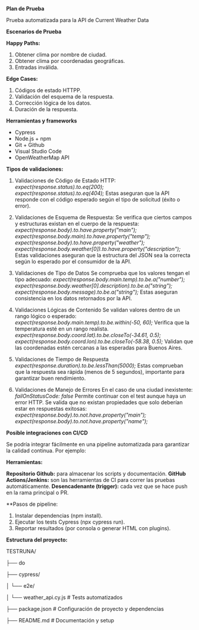 **Plan de Prueba**

Prueba automatizada para la API de Current Weather Data

**Escenarios de Prueba**

**Happy Paths:**
1. Obtener clima por nombre de ciudad.
2. Obtener clima por coordenadas geográficas.
3. Entradas inválida.

**Edge Cases:**
1. Códigos de estado HTTPP.
2. Validación del esquema de la respuesta.
3. Corrección lógica de los datos.
4. Duración de la respuesta.

**Herramientas y frameworks**
- Cypress
- Node.js + npm
- Git + Github
- Visual Studio Code
- OpenWeatherMap API

**Tipos de validaciones:**

1. Validaciones de Código de Estado HTTP:
    *expect(response.status).to.eq(200);*
    *expect(response.status).to.eq(404);*
Estas aseguran que la API responde con el código esperado según el tipo de solicitud (éxito o error).

2. Validaciones de Esquema de Respuesta:
Se verifica que ciertos campos y estructuras existan en el cuerpo de la respuesta:
    *expect(response.body).to.have.property("main");*
    *expect(response.body.main).to.have.property("temp");*
    *expect(response.body).to.have.property("weather");*
    *expect(response.body.weather[0]).to.have.property("description");*
Estas validaciones aseguran que la estructura del JSON sea la correcta según lo esperado por el consumidor de la API.

3. Validaciones de Tipo de Datos
Se comprueba que los valores tengan el tipo adecuado:
    *expect(response.body.main.temp).to.be.a("number");*
    *expect(response.body.weather[0].description).to.be.a("string");*
    *expect(response.body.message).to.be.a("string");*
Estas aseguran consistencia en los datos retornados por la API.

4. Validaciones Lógicas de Contenido
Se validan valores dentro de un rango lógico o esperado:
    *expect(response.body.main.temp).to.be.within(-50, 60);*
Verifica que la temperatura esté en un rango realista.
    *expect(response.body.coord.lat).to.be.closeTo(-34.61, 0.5);*
    *expect(response.body.coord.lon).to.be.closeTo(-58.38, 0.5);*
Validan que las coordenadas estén cercanas a las esperadas para Buenos Aires.

5. Validaciones de Tiempo de Respuesta
    *expect(response.duration).to.be.lessThan(5000);*
Estas comprueban que la respuesta sea rápida (menos de 5 segundos), importante para garantizar buen rendimiento.

6. Validaciones de Manejo de Errores
En el caso de una ciudad inexistente:
    *failOnStatusCode: false*
Permite continuar con el test aunque haya un error HTTP.
Se valida que no existan propiedades que solo deberían estar en respuestas exitosas:
    *expect(response.body).to.not.have.property("main");*
    *expect(response.body).to.not.have.property("name");*


**Posible integraciones con CI/CD**

Se podría integrar fácilmente en una pipeline automatizada para garantizar la calidad continua. Por ejemplo:

**Herramientas:**

**Repositorio Github:** para almacenar los scripts y documentación.
**GitHub Actions/Jenkins:** son las herramientas de CI para correr las pruebas automáticamente.
**Desencadenante (trigger):** cada vez que se hace push en la rama principal o PR.

**Pasos de pipeline:
1. Instalar dependencias (npm install).
2. Ejecutar los tests Cypress (npx cypress run).
3. Reportar resultados (por consola o generar HTML con plugins).

**Estructura del proyecto:**

TESTRUNA/

├── do

├── cypress/

│   └── e2e/

│       └── weather_api.cy.js   # Tests automatizados

├── package.json                # Configuración de proyecto y dependencias

├── README.md                   # Documentación y setup

